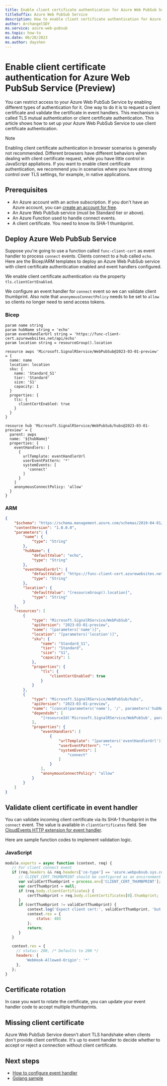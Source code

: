 ```yaml
---
title: Enable client certificate authentication for Azure Web PubSub Service (Preview)
titleSuffix: Azure Web PubSub Service
description: How to enable client certificate authentication for Azure Web PubSub Service (Preview)
author: ArchangelSDY
ms.service: azure-web-pubsub
ms.topic: how-to
ms.date: 06/20/2023
ms.author: dayshen
---
```


# Enable client certificate authentication for Azure Web PubSub Service (Preview)

You can restrict access to your Azure Web PubSub Service by enabling different types of authentication for it. One way to do it is to request a client certificate and validate the certificate in event handlers. This mechanism is called TLS mutual authentication or client certificate authentication. This article shows how to set up your Azure Web PubSub Service to use client certificate authentication.

> [!Note]
> Enabling client certificate authentication in browser scenarios is generally not recommended. Different browsers have different behaviors when dealing with client certificate request, while you have little control in JavaScript appliations. If you want to enable client certificate authentication, we recommend you in scenarios where you have strong control over TLS settings, for example, in native applications.

## Prerequisites

* An Azure account with an active subscription. If you don't have an Azure account, you can [create an account for free](https://azure.microsoft.com/free/).
* An Azure Web PubSub service (must be Standard tier or above).
* An Azure Function used to handle connect events.
* A client certificate. You need to know its SHA-1 thumbprint.

## Deploy Azure Web PubSub Service

Suppose you're going to use a function called `func-client-cert` as event handler to process `connect` events. Clients connect to a hub called `echo`. Here are the Bicep/ARM templates to deploy an Azure Web PubSub service with client certificate authentication enabled and event handlers configured.

We enable client certificate authentication via the property `tls.clientCertEnabled`.

We configure an event handler for `connect` event so we can validate client thumbprint. Also note that `anonymousConnectPolicy` needs to be set to `allow` so clients no longer need to send access tokens. 

### Bicep

```bicep
param name string
param hubName string = 'echo'
param eventHandlerUrl string = 'https://func-client-cert.azurewebsites.net/api/echo'
param location string = resourceGroup().location

resource awps 'Microsoft.SignalRService/WebPubSub@2023-03-01-preview' = {
  name: name
  location: location
  sku: {
    name: 'Standard_S1'
    tier: 'Standard'
    size: 'S1'
    capacity: 1
  }
  properties: {
    tls: {
      clientCertEnabled: true
    }
  }
}

resource hub 'Microsoft.SignalRService/WebPubSub/hubs@2023-03-01-preview' = {
  parent: awps
  name: '${hubName}'
  properties: {
    eventHandlers: [
      {
        urlTemplate: eventHandlerUrl
        userEventPattern: '*'
        systemEvents: [
          'connect'
        ]
      }
    ]
    anonymousConnectPolicy: 'allow'
  }
}
```

### ARM

```json
{
    "$schema": "https://schema.management.azure.com/schemas/2019-04-01/deploymentTemplate.json#",
    "contentVersion": "1.0.0.0",
    "parameters": {
        "name": {
            "type": "String"
        },
        "hubName": {
            "defaultValue": "echo",
            "type": "String"
        },
        "eventHandlerUrl": {
            "defaultValue": "https://func-client-cert.azurewebsites.net/api/echo",
            "type": "String"
        },
        "location": {
            "defaultValue": "[resourceGroup().location]",
            "type": "String"
        }
    },
    "resources": [
        {
            "type": "Microsoft.SignalRService/WebPubSub",
            "apiVersion": "2023-03-01-preview",
            "name": "[parameters('name')]",
            "location": "[parameters('location')]",
            "sku": {
                "name": "Standard_S1",
                "tier": "Standard",
                "size": "S1",
                "capacity": 1
            },
            "properties": {
                "tls": {
                    "clientCertEnabled": true
                }
            }
        },
        {
            "type": "Microsoft.SignalRService/WebPubSub/hubs",
            "apiVersion": "2023-03-01-preview",
            "name": "[concat(parameters('name'), '/', parameters('hubName'))]",
            "dependsOn": [
                "[resourceId('Microsoft.SignalRService/WebPubSub', parameters('name'))]"
            ],
            "properties": {
                "eventHandlers": [
                    {
                        "urlTemplate": "[parameters('eventHandlerUrl')]",
                        "userEventPattern": "*",
                        "systemEvents": [
                            "connect"
                        ]
                    }
                ],
                "anonymousConnectPolicy": "allow"
            }
        }
    ]
}
```

## Validate client certificate in event handler

You can validate incoming client certificate via its SHA-1 thumbprint in the `connect` event. The value is available in `clientCertificates` field. See [CloudEvents HTTP extension for event handler](reference-cloud-events.md#connect).

Here are sample function codes to implement validation logic.

### JavaScript

```javascript
module.exports = async function (context, req) {
   // For client connect event
   if (req.headers && req.headers['ce-type'] == 'azure.webpubsub.sys.connect') {
      // CLIENT_CERT_THUMBPRINT should be configured as an environment variable of valid client certificate SHA-1 thumbprint
      var validCertThumbprint = process.env['CLIENT_CERT_THUMBPRINT'];
      var certThumbprint = null;
      if (req.body.clientCertificates) {
          certThumbprint = req.body.clientCertificates[0].thumbprint;
      }
      if (certThumbprint != validCertThumbprint) {
          context.log('Expect client cert:', validCertThumbprint, 'but got:', certThumbprint);
          context.res = {
              status: 403
          };
          return;
      }
   }

   context.res = {
     // status: 200, /* Defaults to 200 */
     headers: {
         'WebHook-Allowed-Origin': '*'
     },
   };
}
```

## Certificate rotation

In case you want to rotate the certificate, you can update your event handler code to accept multiple thumbprints.

## Missing client certificate

Azure Web PubSub Service doesn't abort TLS handshake when clients don't provide client certificate. It's up to event handler to decide whether to accept or reject a connection without client certificate.

## Next steps

* [How to configure event handler](howto-develop-eventhandler.md)
* [Golang sample](https://github.com/Azure/azure-webpubsub/blob/main/samples/golang/clientWithCert/Readme.md)